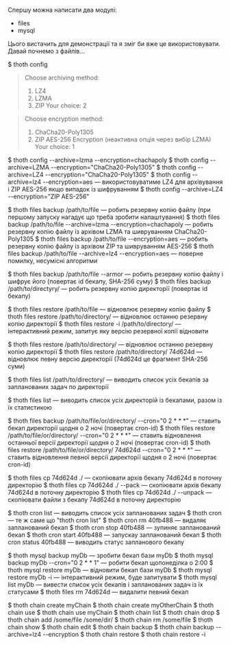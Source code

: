 Спершу можна написати два модулі:
- files
- mysql

Цього вистачить для демонстрації та я зміг би вже це використовувати.
Давай почнемо з файлів…

$ thoth config
> Choose archiving method:
> 1) LZ4
> 2) LZMA
> 3) ZIP
> Your choice: 2

> Choose encryption method:
> 1) ChaCha20-Poly1305
> 2) ZIP AES-256 Encryption (неактивна опція через вибір LZMA)
> Your choice: 1

$ thoth config --archive=lzma --encryption=chachapoly
$ thoth config --archive=LZMA --encryption="ChaCha20-Poly1305"
$ thoth config --archive=LZ4 --encryption="ChaCha20-Poly1305"
$ thoth config --archive=lz4 --encryption=aes — використовуватиме LZ4 для архівування і ZIP AES-256 якщо випадок із шифруванням
$ thoth config --archive=LZ4 --encryption="ZIP AES-256"


$ thoth files backup /path/to/file — робить резервну копію файлу (при першому запуску нагадує що треба зробити налаштування)
$ thoth files backup /path/to/file --archive=lzma --encryption=chachapoly — робить резервну копію файлу із архівом LZMA та шивруванням ChaCha20-Poly1305
$ thoth files backup /path/to/file --encryption=aes — робить резервну копію файлу із архівом ZIP та шивруванням AES-256
$ thoth files backup /path/to/file --archive=lz4 --encryption=aes — поверне помилку, несумісні алгоритми

$ thoth files backup /path/to/file --armor — робить резервну копію файлу і шифрує його (повертає id бекапу, SHA-256 суму)
$ thoth files backup /path/to/directуry/ — робить резервну копію директорії (повертає id бекапу)

$ thoth files restore /path/to/file — відновлює резервну копію файлу
$ thoth files restore /path/to/directory/ — відновлює останню резервну копію директорії
$ thoth files restore -i /path/to/directory/ — інтерактивний режим, запитує яку версію резервної копії відновити

$ thoth files restore /path/to/directory/ — відновлює останню резервну копію директорії
$ thoth files restore /path/to/directory/ 74d624d — відновлює певну версію директорії (74d624d це фрагмент SHA-256 суми)

$ thoth files list /path/to/directory/ — виводить список усіх бекапів за запланованих задач по директорії

$ thoth files list — виводить список усіх директорій із бекапами, разом із їх статистикою

$ thoth files backup /path/to/file/or/directory/ --cron="0 2 * * *" — ставить бекап директорії щодня о 2 ночі (повертає cron-id)
$ thoth files restore /path/to/file/or/directory/ --cron="0 2 * * *" — ставить відновлення останньої версії директорії щодня о 2 ночі (повертає cron-id)
$ thoth files restore /path/to/file/or/directory/ 74d624d --cron="0 2 * * *" — ставить відновлення певної версії директорії щодня о 2 ночі (повертає cron-id)

$ thoth files cp 74d624d ./ — скопіювати архів бекапу 74d624d в поточну директорію
$ thoth files cp 74d624d ./ --pack — скопіювати архів бекапу 74d624d в поточну директорію
$ thoth files cp 74d624d ./ --unpack — скопіювати файли з бекапу 74d624d в поточну директорію

$ thoth cron list — виводить список усіх запланованих задач
$ thoth cron — те ж саме що "thoth cron list"
$ thoth cron rm 40fb488 — видаляє запланований бекап
$ thoth cron stop 40fb488 — зупиняє запланований бекап
$ thoth cron start 40fb488 — запускау запланований бекап
$ thoth cron status 40fb488 — виводить статус запланового бекапу

$ thoth mysql backup myDb — зробити бекап бази myDb
$ thoth mysql backup myDb --cron="0 2 * * 1" — робити бекап щопонеділка о 2:00
$ thoth mysql restore myDb — відновити бекап бази myDb
$ thoth mysql restore myDb -i — інтерактивний режим, буде запитувати
$ thoth mysql list myDb — вивести список усіх бекапів і запланованих задач із їх статусами
$ thoth files rm 74d624d — видалити певний бекап

$ thoth chain create myChain
$ thoth chain create myOtherChain
$ thoth chain use
$ thoth chain use myChain
$ thoth chain list
$ thoth chain drop
$ thoth chain add /some/file /some/dir/
$ thoth chain rm /some/file
$ thoth chain show
$ thoth chain edit
$ thoth chain backup
$ thoth chain backup --archive=lz4 --encryption
$ thoth chain restore
$ thoth chain restore -i
